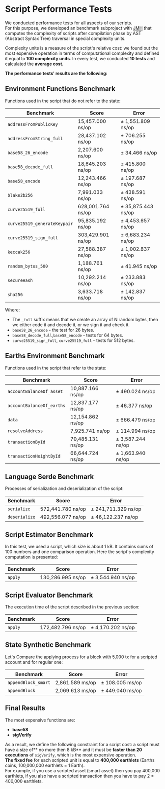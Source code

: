 # Script Performance Tests

We conducted performance tests for all aspects of our scripts.  
For this purpose, we developed an benchmark subproject with [JMH](http://openjdk.java.net/projects/code-tools/jmh/) that computes the complexity of scripts after compilation phase by AST \(Abstract Syntax Tree\) traversal in special complexity units.

Complexity units is a measure of the script's relative cost: we found out the most expensive operation in terms of computational complexity and defined it equal to **100 complexity units**. In every test, we conducted **10 tests** and calculated the **average cost**. 

**The performance tests' results are the following:**

## Environment Functions Benchmark

Functions used in the script that do not refer to the state:

| Benchmark | Score | Error |
| --- | --- | --- |
| `addressFromPublicKey` | 15\,457.000 ns/op | ± 1\,551.809 ns/op |
| `addressFromString_full` | 28\,437.102 ns/op | ± 706.255 ns/op |
| `base58_26_encode` | 2\,207.600 ns/op | ± 34.466 ns/op |
| `base58_decode_full` | 18\,645.203 ns/op | ± 415.800 ns/op |
| `base58_encode` | 12\,243.466 ns/op | ± 197.687 ns/op |
| `blake2b256` | 7\,991.033 ns/op | ± 438.591 ns/op |
| `curve25519_full` | 628\,001.764 ns/op | ± 35\,875.443 ns/op |
| `curve25519_generateKeypair` | 95\,835.192 ns/op | ± 4\,453.657 ns/op |
| `curve25519_sign_full` | 303\,429.901 ns/op | ± 6\,683.234 ns/op |
| `keccak256` | 27\,588.387 ns/op | ± 1\,002.837 ns/op |
| `random_bytes_500` | 1\,188.761 ns/op | ± 41.945 ns/op |
| `secureHash` | 10\,292.214 ns/op | ± 233.883 ns/op |
| `sha256` | 3\,633.718 ns/op | ± 142.837 ns/op |

Where:

* The `_full` suffix means that we create an array of N random bytes, then we either code it and decode it, or we sign it and check it.
* `base58_26_encode` - the test for 26 bytes.
* `base58_decode_full`,`base58_encode` - tests for 64 bytes.
* `curve25519_sign_full`, `curve25519_full` - tests for 512 bytes.

## Earths Environment Benchmark

Functions used in the script that refer to the state:

| Benchmark | Score | Error |
| --- | --- | --- |
| `accountBalanceOf_asset` | 10\,887.166 ns/op | ± 490.024 ns/op |
| `accountBalanceOf_earths` | 12\,837.177 ns/op | ± 46.377 ns/op |
| `data` | 12\,154.862 ns/op | ± 666.479 ns/op |
| `resolveAddress` | 7\,925.741 ns/op | ± 114.994 ns/op |
| `transactionById` | 70\,485.131 ns/op | ± 3\,587.244 ns/op |
| `transactionHeightById` | 66\,644.724 ns/op | ± 1\,663.940 ns/op |

## Language Serde Benchmark

Processes of serialization and deserialization of the script:

| Benchmark | Score | Error |
| --- | --- | --- |
| `serialize` | 572\,441.780 ns/op | ± 241\,711.329 ns/op |
| `deserialize` | 492\,556.077 ns/op | ± 46\,122.237 ns/op |

## Script Estimator Benchmark

In this test, we used a script, which size is about 1 kB. It contains sums of 100 numbers and one comparison operation. Here the script's complexity computation is presented:

| Benchmark | Score | Error |
| --- | --- | --- |
| `apply` | 130\,286.995 ns/op | ± 3\,544.940 ns/op |

## Script Evaluator Benchmark

The execution time of the script described in the previous section:

| Benchmark | Score | Error |
| --- | --- | --- |
| `apply` | 172\,482.796 ns/op | ± 4\,170.202 ns/op |

## State Synthetic Benchmark

Let's Compare the applying process for a block with 5\,000 tx for a scripted account and for regular one:

| Benchmark | Score | Error |
| --- | --- | --- |
| `appendBlock_smart` | 2\,861.589 ms/op | ± 108.005 ms/op |
| `appendBlock` | 2\,069.613 ms/op | ± 449.040 ms/op |

## Final Results

 The most expensive functions are:

* **base58**
* **sigVerify**

As a result, we define the following constraint for a script cost: a script must have a size of** no more then 8 kB** and it must be **faster than 20 executions** of `sigVerify`, which is the most expensive operation.  
**The fixed fee** for each scripted unit is equal to **400,000 earthlets** \(Earths coins, 100,000,000 earthlets = 1 Earth\).  
For example, if you use a scripted asset \(smart asset\) then you pay 400,000 earthlets, if you also have a scripted transaction then you have to pay 2 \* 400,000 earthlets.


